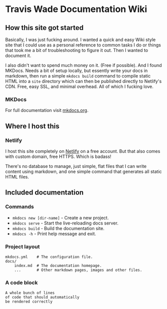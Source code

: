 # Travis Wade Documentation Wiki

## How this site got started

Basically, I was just fucking around.  I wanted a quick and easy Wiki style site that I could use as a personal reference to
common tasks I do or things that took me a bit of troubleshooting to figure it out. Then I wanted to document it.

I also didn't want to spend much money on it.  (Free if possible).  And I found MKDocs. Needs a bit of setup locally,
but essently write your docs in markdown, then run a simple `mkdocs build` command to compile static HTML into a `site` directory
which can then be published directly to Netlify's CDN.  Free, easy SSL, and minimal overhead.  All of which I fucking love.

### MKDocs
For full documentation visit [mkdocs.org](https://www.mkdocs.org).

## Where I host this
### Netlify
I host this site completely on [Netlify](https://www.netlify.com/) on a free account. But that also comes with custom domain, free HTTPS. Which is badass!

There's no database to manage, just simple, flat files that I can write content using markdown, and one simple command that generates all static HTML files.

## Included documentation
### Commands

* `mkdocs new [dir-name]` - Create a new project.
* `mkdocs serve` - Start the live-reloading docs server.
* `mkdocs build` - Build the documentation site.
* `mkdocs -h` - Print help message and exit.

### Project layout

    mkdocs.yml    # The configuration file.
    docs/
        index.md  # The documentation homepage.
        ...       # Other markdown pages, images and other files.

### A code block

    A whole bunch of lines
    of code that should automatically
    be rendered correctly